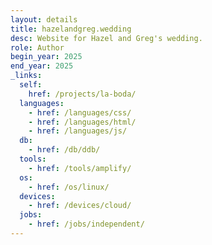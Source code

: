 ```yaml
---
layout: details
title: hazelandgreg.wedding
desc: Website for Hazel and Greg's wedding.
role: Author
begin_year: 2025
end_year: 2025
_links:
  self:
    href: /projects/la-boda/
  languages:
    - href: /languages/css/
    - href: /languages/html/
    - href: /languages/js/
  db:
    - href: /db/ddb/
  tools:
    - href: /tools/amplify/
  os:
    - href: /os/linux/
  devices:
    - href: /devices/cloud/
  jobs:
    - href: /jobs/independent/
---
```

